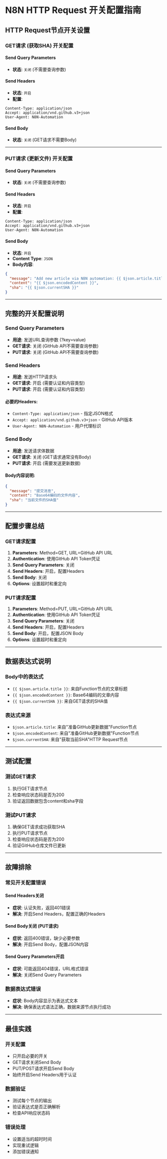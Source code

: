 # N8N HTTP Request 开关配置指南

## HTTP Request节点开关设置

### GET请求 (获取SHA) 开关配置

#### Send Query Parameters
- **状态**: `关闭` (不需要查询参数)

#### Send Headers
- **状态**: `开启`
- **配置**:
```
Content-Type: application/json
Accept: application/vnd.github.v3+json
User-Agent: N8N-Automation
```

#### Send Body
- **状态**: `关闭` (GET请求不需要Body)

---

### PUT请求 (更新文件) 开关配置

#### Send Query Parameters
- **状态**: `关闭` (不需要查询参数)

#### Send Headers
- **状态**: `开启`
- **配置**:
```
Content-Type: application/json
Accept: application/vnd.github.v3+json
User-Agent: N8N-Automation
```

#### Send Body
- **状态**: `开启`
- **Content Type**: `JSON`
- **Body内容**:
```json
{
  "message": "Add new article via N8N automation: {{ $json.article.title }}",
  "content": "{{ $json.encodedContent }}",
  "sha": "{{ $json.currentSHA }}"
}
```

---

## 完整的开关配置说明

### Send Query Parameters
- **用途**: 发送URL查询参数 (?key=value)
- **GET请求**: 关闭 (GitHub API不需要查询参数)
- **PUT请求**: 关闭 (GitHub API不需要查询参数)

### Send Headers
- **用途**: 发送HTTP请求头
- **GET请求**: 开启 (需要认证和内容类型)
- **PUT请求**: 开启 (需要认证和内容类型)

#### 必要的Headers:
- `Content-Type: application/json` - 指定JSON格式
- `Accept: application/vnd.github.v3+json` - GitHub API版本
- `User-Agent: N8N-Automation` - 用户代理标识

### Send Body
- **用途**: 发送请求体数据
- **GET请求**: 关闭 (GET请求通常没有Body)
- **PUT请求**: 开启 (需要发送更新数据)

#### Body内容说明:
```json
{
  "message": "提交消息",
  "content": "Base64编码的文件内容",
  "sha": "当前文件的SHA值"
}
```

---

## 配置步骤总结

### GET请求配置
1. **Parameters**: Method=GET, URL=GitHub API URL
2. **Authentication**: 使用GitHub API Token凭证
3. **Send Query Parameters**: 关闭
4. **Send Headers**: 开启，配置Headers
5. **Send Body**: 关闭
6. **Options**: 设置超时和重定向

### PUT请求配置
1. **Parameters**: Method=PUT, URL=GitHub API URL
2. **Authentication**: 使用GitHub API Token凭证
3. **Send Query Parameters**: 关闭
4. **Send Headers**: 开启，配置Headers
5. **Send Body**: 开启，配置JSON Body
6. **Options**: 设置超时和重定向

---

## 数据表达式说明

### Body中的表达式
- `{{ $json.article.title }}`: 来自Function节点的文章标题
- `{{ $json.encodedContent }}`: Base64编码的文章内容
- `{{ $json.currentSHA }}`: 来自GET请求的SHA值

### 表达式来源
- `$json.article.title`: 来自"准备GitHub更新数据"Function节点
- `$json.encodedContent`: 来自"准备GitHub更新数据"Function节点
- `$json.currentSHA`: 来自"获取当前SHA"HTTP Request节点

---

## 测试配置

### 测试GET请求
1. 执行GET请求节点
2. 检查响应状态码是否为200
3. 验证返回数据包含content和sha字段

### 测试PUT请求
1. 确保GET请求成功获取SHA
2. 执行PUT请求节点
3. 检查响应状态码是否为200
4. 验证GitHub仓库文件已更新

---

## 故障排除

### 常见开关配置错误

#### Send Headers关闭
- **症状**: 认证失败，返回401错误
- **解决**: 开启Send Headers，配置正确的Headers

#### Send Body关闭 (PUT请求)
- **症状**: 返回400错误，缺少必要参数
- **解决**: 开启Send Body，配置JSON内容

#### Send Query Parameters开启
- **症状**: 可能返回404错误，URL格式错误
- **解决**: 关闭Send Query Parameters

### 数据表达式错误
- **症状**: Body内容显示为表达式文本
- **解决**: 确保表达式语法正确，数据来源节点执行成功

---

## 最佳实践

### 开关配置
- 只开启必要的开关
- GET请求关闭Send Body
- PUT/POST请求开启Send Body
- 始终开启Send Headers用于认证

### 数据验证
- 测试每个节点的输出
- 验证表达式是否正确解析
- 检查API响应状态码

### 错误处理
- 设置适当的超时时间
- 实现重试逻辑
- 添加错误通知
